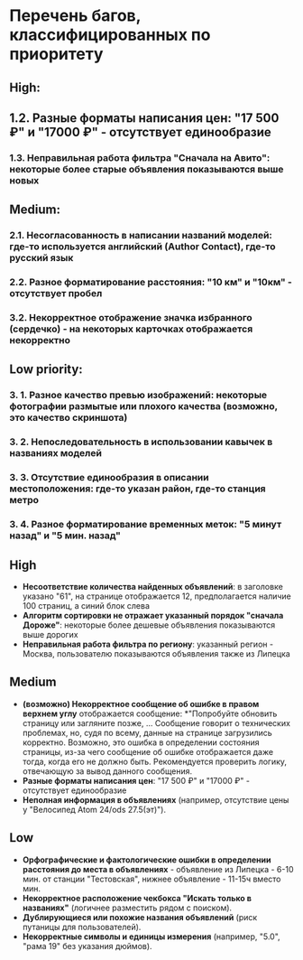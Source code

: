 # Перечень багов, классифицированных по приоритету


## High:
## 1.2.  Разные форматы написания цен: "17 500 ₽" и "17000 ₽" - отсутствует единообразие
### 1.3.  Неправильная работа фильтра "Сначала на Авито": некоторые более старые объявления показываются выше новых

## Medium:
### 2.1. Несогласованность в написании названий моделей: где-то используется английский (Author Contact), где-то русский язык
### 2.2. Разное форматирование расстояния: "10 км" и "10км" - отсутствует пробел
### 3.2. Некорректное отображение значка избранного (сердечко) - на некоторых карточках отображается некорректно

## Low priority:
### 3. 1. Разное качество превью изображений: некоторые фотографии размытые или плохого качества (возможно, это качество скриншота)
### 3. 2. Непоследовательность в использовании кавычек в названиях моделей
### 3. 3. Отсутствие единообразия в описании местоположения: где-то указан район, где-то станция метро
### 3. 4. Разное форматирование временных меток: "5 минут назад" и "5 мин. назад"

## High

- **Несоответствие количества найденных объявлений**: в заголовке указано "61", на странице отображается 12, предполагается наличие 100 страниц, а синий блок слева 
- **Алгоритм сортировки не отражает указанный порядок "сначала Дороже"**: некоторые более дешевые объявления показываются выше дорогих
- **Неправильная работа фильтра по региону**: указанный регион - Москва, пользователю показываются объявления также из Липецка

## Medium
- **(возможно) Некорректное сообщение об ошибке в правом верхнем углу** отображается сообщение: *"Попробуйте обновить страницу или загляните позже, ... 
Сообщение говорит о технических проблемах, но, судя по всему, данные на странице загрузились корректно.  Возможно, это ошибка в определении состояния страницы, из-за чего сообщение об ошибке отображается даже тогда, когда его не должно быть. Рекомендуется проверить логику, отвечающую за вывод данного сообщения. 
- **Разные форматы написания цен**: "17 500 ₽" и "17000 ₽" - отсутствует единообразие  
- **Неполная информация в объявлениях** (например, отсутствие цены у "Велосипед Atom 24/ods 27.5(эт)").  

## Low
- **Орфографические и фактологические ошибки в определении расстояния до места в объявлениях** - объявление из Липецка - 6-10 мин. от станции "Тестовская", нижнее объявление - 11-15ч вместо мин.  
- **Некорректное расположение чекбокса "Искать только в названиях"** (логичнее разместить рядом с поиском).  
- **Дублирующиеся или похожие названия объявлений** (риск путаницы для пользователей).  
- **Некорректные символы и единицы измерения** (например, "5.0", "рама 19" без указания дюймов).  

